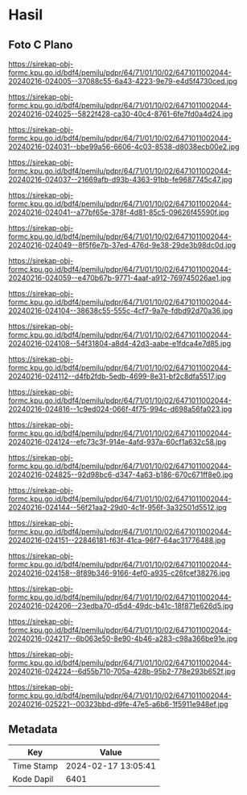 # Hasil

## Foto C Plano

https://sirekap-obj-formc.kpu.go.id/bdf4/pemilu/pdpr/64/71/01/10/02/6471011002044-20240216-024005--37088c55-6a43-4223-9e79-e4d5f4730ced.jpg

https://sirekap-obj-formc.kpu.go.id/bdf4/pemilu/pdpr/64/71/01/10/02/6471011002044-20240216-024025--5822f428-ca30-40c4-8761-6fe7fd0a4d24.jpg

https://sirekap-obj-formc.kpu.go.id/bdf4/pemilu/pdpr/64/71/01/10/02/6471011002044-20240216-024031--bbe99a56-6606-4c03-8538-d8038ecb00e2.jpg

https://sirekap-obj-formc.kpu.go.id/bdf4/pemilu/pdpr/64/71/01/10/02/6471011002044-20240216-024037--21669afb-d93b-4363-91bb-fe9687745c47.jpg

https://sirekap-obj-formc.kpu.go.id/bdf4/pemilu/pdpr/64/71/01/10/02/6471011002044-20240216-024041--a77bf65e-378f-4d81-85c5-09626f45590f.jpg

https://sirekap-obj-formc.kpu.go.id/bdf4/pemilu/pdpr/64/71/01/10/02/6471011002044-20240216-024049--8f5f6e7b-37ed-476d-9e38-29de3b98dc0d.jpg

https://sirekap-obj-formc.kpu.go.id/bdf4/pemilu/pdpr/64/71/01/10/02/6471011002044-20240216-024059--e470b67b-9771-4aaf-a912-769745026ae1.jpg

https://sirekap-obj-formc.kpu.go.id/bdf4/pemilu/pdpr/64/71/01/10/02/6471011002044-20240216-024104--38638c55-555c-4cf7-9a7e-fdbd92d70a36.jpg

https://sirekap-obj-formc.kpu.go.id/bdf4/pemilu/pdpr/64/71/01/10/02/6471011002044-20240216-024108--54f31804-a8d4-42d3-aabe-e1fdca4e7d85.jpg

https://sirekap-obj-formc.kpu.go.id/bdf4/pemilu/pdpr/64/71/01/10/02/6471011002044-20240216-024112--d4fb2fdb-5edb-4699-8e31-bf2c8dfa5517.jpg

https://sirekap-obj-formc.kpu.go.id/bdf4/pemilu/pdpr/64/71/01/10/02/6471011002044-20240216-024816--1c9ed024-066f-4f75-994c-d698a56fa023.jpg

https://sirekap-obj-formc.kpu.go.id/bdf4/pemilu/pdpr/64/71/01/10/02/6471011002044-20240216-024124--efc73c3f-914e-4afd-937a-60cf1a632c58.jpg

https://sirekap-obj-formc.kpu.go.id/bdf4/pemilu/pdpr/64/71/01/10/02/6471011002044-20240216-024825--92d98bc6-d347-4a63-b186-670c671ff8e0.jpg

https://sirekap-obj-formc.kpu.go.id/bdf4/pemilu/pdpr/64/71/01/10/02/6471011002044-20240216-024144--56f21aa2-29d0-4c1f-956f-3a32501d5512.jpg

https://sirekap-obj-formc.kpu.go.id/bdf4/pemilu/pdpr/64/71/01/10/02/6471011002044-20240216-024151--22846181-f63f-41ca-96f7-64ac31776488.jpg

https://sirekap-obj-formc.kpu.go.id/bdf4/pemilu/pdpr/64/71/01/10/02/6471011002044-20240216-024158--8f89b346-9166-4ef0-a935-c26fcef38276.jpg

https://sirekap-obj-formc.kpu.go.id/bdf4/pemilu/pdpr/64/71/01/10/02/6471011002044-20240216-024206--23edba70-d5d4-49dc-b41c-18f871e626d5.jpg

https://sirekap-obj-formc.kpu.go.id/bdf4/pemilu/pdpr/64/71/01/10/02/6471011002044-20240216-024217--6b063e50-8e90-4b46-a283-c98a366be91e.jpg

https://sirekap-obj-formc.kpu.go.id/bdf4/pemilu/pdpr/64/71/01/10/02/6471011002044-20240216-024224--6d55b710-705a-428b-95b2-778e293b652f.jpg

https://sirekap-obj-formc.kpu.go.id/bdf4/pemilu/pdpr/64/71/01/10/02/6471011002044-20240216-025221--00323bbd-d9fe-47e5-a6b6-1f5911e948ef.jpg


## Metadata

| Key        | Value               |
| ---------- | ------------------- |
| Time Stamp | 2024-02-17 13:05:41 |
| Kode Dapil | 6401                |



